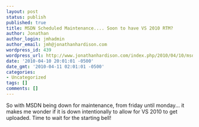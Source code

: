 ```yaml
---
layout: post
status: publish
published: true
title: MSDN Scheduled Maintenance.... Soon to have VS 2010 RTM?
author: Jonathan
author_login: jmhadmin
author_email: jmh@jonathanhardison.com
wordpress_id: 439
wordpress_url: http://www.jonathanhardison.com/index.php/2010/04/10/msdn-scheduled-maintenance-soon-to-have-vs-2010-rtm/
date: '2010-04-10 20:01:01 -0500'
date_gmt: '2010-04-11 02:01:01 -0500'
categories:
- Uncategorized
tags: []
comments: []
---
```

So with MSDN being down for maintenance, from friday until monday... it makes me wonder if it is down intentionally to allow for VS 2010 to get uploaded. Time to wait for the starting bell!
